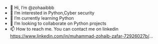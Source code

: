 - 👋 Hi, I’m @zohaaibbb
- 👀 I’m interested in Python,Cyber security
- 🌱 I’m currently learning Python 
- 💞️ I’m looking to collaborate on Python projects
- 📫 How to reach me. You can contact me on linkedin https://www.linkedin.com/in/muhammad-zohaib-zafar-72926027b/...

<!---
zohaaibbb/zohaaibbb is a ✨ special ✨ repository because its `README.md` (this file) appears on your GitHub profile.
You can click the Preview link to take a look at your changes.
--->
